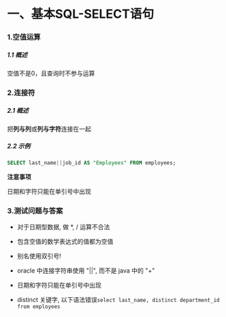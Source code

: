 # 一、基本SQL-SELECT语句

### 1.空值运算

##### 1.1 概述

空值不是0，且查询时不参与运算

### 2.连接符

##### 2.1 概述

把**列与列**或**列与字符**连接在一起

##### 2.2 示例

```sql
SELECT last_name||job_id AS "Employees" FROM employees;
```

**注意事项**

日期和字符只能在单引号中出现

### 3.测试问题与答案

- 对于日期型数据, 做 *, / 运算不合法

- 包含空值的数学表达式的值都为空值

- 别名使用双引号!

- oracle 中连接字符串使用 "||", 而不是 java 中的 "+"

- 日期和字符只能在单引号中出现
- distinct 关键字, 以下语法错误`select last_name, distinct department_id from employees`